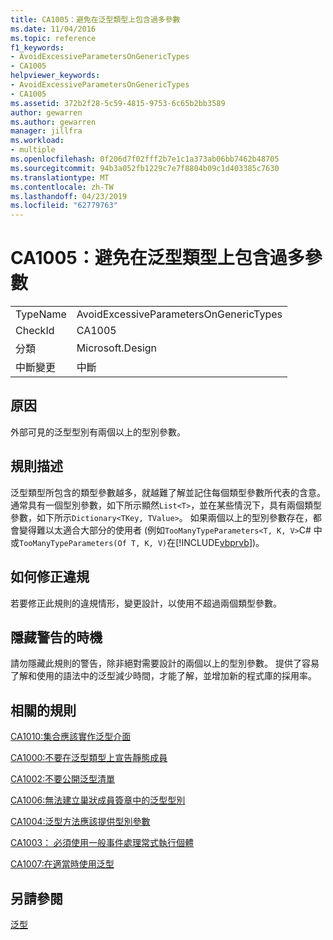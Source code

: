 ```yaml
---
title: CA1005：避免在泛型類型上包含過多參數
ms.date: 11/04/2016
ms.topic: reference
f1_keywords:
- AvoidExcessiveParametersOnGenericTypes
- CA1005
helpviewer_keywords:
- AvoidExcessiveParametersOnGenericTypes
- CA1005
ms.assetid: 372b2f28-5c59-4815-9753-6c65b2bb3589
author: gewarren
ms.author: gewarren
manager: jillfra
ms.workload:
- multiple
ms.openlocfilehash: 0f206d7f02fff2b7e1c1a373ab06bb7462b48705
ms.sourcegitcommit: 94b3a052fb1229c7e7f8804b09c1d403385c7630
ms.translationtype: MT
ms.contentlocale: zh-TW
ms.lasthandoff: 04/23/2019
ms.locfileid: "62779763"
---
```

# <a name="ca1005-avoid-excessive-parameters-on-generic-types"></a>CA1005：避免在泛型類型上包含過多參數

|||
|-|-|
|TypeName|AvoidExcessiveParametersOnGenericTypes|
|CheckId|CA1005|
|分類|Microsoft.Design|
|中斷變更|中斷|

## <a name="cause"></a>原因
 外部可見的泛型型別有兩個以上的型別參數。

## <a name="rule-description"></a>規則描述
 泛型類型所包含的類型參數越多，就越難了解並記住每個類型參數所代表的含意。 通常具有一個型別參數，如下所示顯然`List<T>`，並在某些情況下，具有兩個類型參數，如下所示`Dictionary<TKey, TValue>`。 如果兩個以上的型別參數存在，都會變得難以太適合大部分的使用者 (例如`TooManyTypeParameters<T, K, V>`C# 中或`TooManyTypeParameters(Of T, K, V)`在[!INCLUDE[vbprvb](../code-quality/includes/vbprvb_md.md)])。

## <a name="how-to-fix-violations"></a>如何修正違規
 若要修正此規則的違規情形，變更設計，以使用不超過兩個類型參數。

## <a name="when-to-suppress-warnings"></a>隱藏警告的時機
 請勿隱藏此規則的警告，除非絕對需要設計的兩個以上的型別參數。 提供了容易了解和使用的語法中的泛型減少時間，才能了解，並增加新的程式庫的採用率。

## <a name="related-rules"></a>相關的規則
 [CA1010:集合應該實作泛型介面](../code-quality/ca1010-collections-should-implement-generic-interface.md)

 [CA1000:不要在泛型類型上宣告靜態成員](../code-quality/ca1000-do-not-declare-static-members-on-generic-types.md)

 [CA1002:不要公開泛型清單](../code-quality/ca1002-do-not-expose-generic-lists.md)

 [CA1006:無法建立巢狀成員簽章中的泛型型別](../code-quality/ca1006-do-not-nest-generic-types-in-member-signatures.md)

 [CA1004:泛型方法應該提供型別參數](../code-quality/ca1004-generic-methods-should-provide-type-parameter.md)

 [CA1003： 必須使用一般事件處理常式執行個體](../code-quality/ca1003-use-generic-event-handler-instances.md)

 [CA1007:在適當時使用泛型](../code-quality/ca1007-use-generics-where-appropriate.md)

## <a name="see-also"></a>另請參閱
 [泛型](/dotnet/csharp/programming-guide/generics/index)
